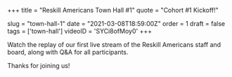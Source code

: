 +++
title = "Reskill Americans Town Hall #1"
quote = "Cohort #1 Kickoff!"

slug = "town-hall-1"
date = "2021-03-08T18:59:00Z"
order = 1
draft = false
tags = ['town-hall']
videoID = 'SYCi8ofMoy0'
+++

Watch the replay of our first live stream of the Reskill Americans staff and board, along with Q&A for all participants.

Thanks for joining us!
